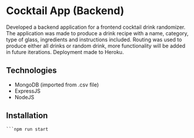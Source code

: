 # Cocktail App (Backend)

Developed a backend application for a frontend cocktail drink randomizer. The application was made to produce a drink recipe with a name, category, type of glass, ingredients and instructions included. Routing was used to produce either all drinks or random drink, more functionality will be added in future iterations. Deployment made to Heroku.

## Technologies
* MongoDB (imported from .csv file)
* ExpressJS
* NodeJS

## Installation

```npm install
```npm run start
